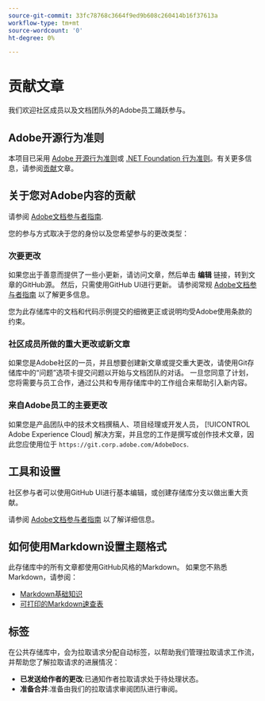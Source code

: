```yaml
---
source-git-commit: 33fc78768c3664f9ed9b608c260414b16f37613a
workflow-type: tm+mt
source-wordcount: '0'
ht-degree: 0%

---
```

# 贡献文章

我们欢迎社区成员以及文档团队外的Adobe员工踊跃参与。

## Adobe开源行为准则

本项目已采用 [Adobe 开源行为准则](code-of-conduct.md)或 [.NET Foundation 行为准则](https://dotnetfoundation.org/code-of-conduct)。有关更多信息，请参阅[贡献](contributing.md)文章。

## 关于您对Adobe内容的贡献

请参阅 [Adobe文档参与者指南](https://experienceleague.adobe.com/docs/contributor/contributor-guide/introduction.html).

您的参与方式取决于您的身份以及您希望参与的更改类型：

### 次要更改

如果您出于善意而提供了一些小更新，请访问文章，然后单击 **编辑** 链接，转到文章的GitHub源。 然后，只需使用GitHub UI进行更新。 请参阅常规 [Adobe文档参与者指南](https://experienceleague.adobe.com/docs/contributor/contributor-guide/introduction.html) 以了解更多信息。

您为此存储库中的文档和代码示例提交的细微更正或说明均受Adobe使用条款的约束。

### 社区成员所做的重大更改或新文章

如果您是Adobe社区的一员，并且想要创建新文章或提交重大更改，请使用Git存储库中的“问题”选项卡提交问题以开始与文档团队的对话。 一旦您同意了计划，您将需要与员工合作，通过公共和专用存储库中的工作组合来帮助引入新内容。

<!--
If you submit a pull request with significant changes to documentation and code examples, you'll see a message in the pull request asking you to submit an online contribution license agreement (CLA). We need you to complete the online form before we can review your pull request.
-->

### 来自Adobe员工的主要更改

如果您是产品团队中的技术文档撰稿人、项目经理或开发人员， [!UICONTROL Adobe Experience Cloud] 解决方案，并且您的工作是撰写或创作技术文章，因此您应使用位于 `https://git.corp.adobe.com/AdobeDocs`.

<!--Employees from other parts of the Adobe world should use the public repo for minor updates.-->

## 工具和设置

社区参与者可以使用GitHub UI进行基本编辑，或创建存储库分支以做出重大贡献。

请参阅 [Adobe文档参与者指南](https://experienceleague.adobe.com/docs/contributor/contributor-guide/introduction.html) 以了解详细信息。

## 如何使用Markdown设置主题格式

此存储库中的所有文章都使用GitHub风格的Markdown。 如果您不熟悉Markdown，请参阅：

* [Markdown基础知识](https://help.github.com/articles/getting-started-with-writing-and-formatting-on-github/)
* [可打印的Markdown速查表](https://guides.github.com/pdfs/markdown-cheatsheet-online.pdf)

## 标签

在公共存储库中，会为拉取请求分配自动标签，以帮助我们管理拉取请求工作流，并帮助您了解拉取请求的进展情况：

* **已发送给作者的更改**:已通知作者拉取请求处于待处理状态。
* **准备合并**:准备由我们的拉取请求审阅团队进行审阅。
